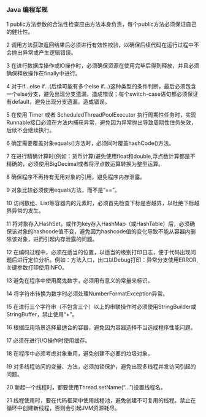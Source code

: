 

### Java 编程军规

1 public方法参数的合法性检查应由方法本身负责，每个public方法必须保证自己的健壮性。 

2 调用方法获取返回结果后必须进行有效性校验，以确保后续代码在运行过程中不会抛出异常或产生逻辑错误。 

3 在进行数据库操作或IO操作时，必须确保资源在使用完毕后得到释放，并且必须确保释放操作在finally中进行。 

4 对于if…else if…(后续可能有多个else if…)这种类型的条件判断，最后必须包含一个else分支，避免出现分支遗漏，造成错误；每个switch-case语句都必须保证有default，避免出现分支遗漏，造成错误。 

5 在使用 Timer 或者 ScheduledThreadPoolExecutor 执行周期性任务时，实现Runnable接口必须在方法内捕获异常，避免因为异常抛出导致周期性住务失效，后续不会继续执行。

6 确定需要覆盖对象equals()方法时，必须同吋覆盖hashCode()方法。 

7 在进行精确计算时(例如：货币计算)避免使用float和double,浮点数计算都是不精确的，必须使用BigDecimal或者将浮点数运算转换为整型运算。

8 确保程序不再持有无用对象的引用，避免程序内存泄露。

9 对象比较必须使用equals方法，而不是”==”。

10 访问数组、List等容器内的元素时，必须首先检查下标是否越界，以杜绝下标越界异常的发生。

11 将对象存入HashSet，或作为key存入HashMap（或HashTable）后，必须确保该对象的hashcode值不变，避免因为hashcode值的变化导致不能从容器内删除该对象，进而引起内存泄露的问题。

12 在编码过程中，必须在适当的位置，以适当的级别打印日志，便于代码出现问题后进行定位分析。例如：方法入口，出口以Debug打印：异常分支使用ERROR,关键参数打印使用INFO。

13 避免在程序中使用魔鬼数字，必须用有意义的常量来标识。

14 将字符串转换为数字时必须处理NumberFormatException异常。 

15 在进行三个字符串（不包含三个）以上的串联操作时必须使用StringBuilder或StringBuffer，禁止使用“+”。

16 根据应用场景选择最适合的容器，避免因为容器选择不当造成程序性能问题。

17 必须在进行I/O操作时使用缓存。 

18 在程序中必须考虑对象重用，避免创建不必要的垃圾对象。 

19 对多线程访问的变量、方法，必须加锁保护，避免出现多线程并发访问引起的问题。

20 新起一个线程时，都要使用Thread.setName(“…”)设置线程名。 

21 线程使用时，要在代码框架中使用线程池，避免创建不可复用的线程。禁止在循环中创建新线程，否则会引起JVM资源耗尽。